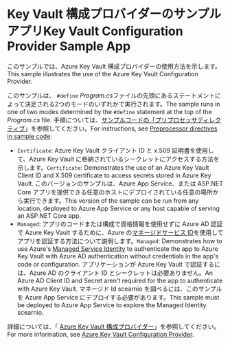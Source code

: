 # <a name="key-vault-configuration-provider-sample-app"></a><span data-ttu-id="07a1c-101">Key Vault 構成プロバイダーのサンプルアプリ</span><span class="sxs-lookup"><span data-stu-id="07a1c-101">Key Vault Configuration Provider Sample App</span></span>

<span data-ttu-id="07a1c-102">このサンプルでは、Azure Key Vault 構成プロバイダーの使用方法を示します。</span><span class="sxs-lookup"><span data-stu-id="07a1c-102">This sample illustrates the use of the Azure Key Vault Configuration Provider.</span></span>

<span data-ttu-id="07a1c-103">このサンプルは、 `#define` *Program.cs*ファイルの先頭にあるステートメントによって決定される2つのモードのいずれかで実行されます。</span><span class="sxs-lookup"><span data-stu-id="07a1c-103">The sample runs in one of two modes determined by the `#define` statement at the top of the *Program.cs* file.</span></span> <span data-ttu-id="07a1c-104">手順については、[サンプルコードの「プリプロセッサディレクティブ](https://docs.microsoft.com/aspnet/core#preprocessor-directives-in-sample-code)」を参照してください。</span><span class="sxs-lookup"><span data-stu-id="07a1c-104">For instructions, see [Preprocessor directives in sample code](https://docs.microsoft.com/aspnet/core#preprocessor-directives-in-sample-code):</span></span>

* <span data-ttu-id="07a1c-105">`Certificate`: Azure Key Vault クライアント ID と x.509 証明書を使用して、Azure Key Vault に格納されているシークレットにアクセスする方法を示します。</span><span class="sxs-lookup"><span data-stu-id="07a1c-105">`Certificate`: Demonstrates the use of an Azure Key Vault Client ID and X.509 certificate to access secrets stored in Azure Key Vault.</span></span> <span data-ttu-id="07a1c-106">このバージョンのサンプルは、Azure App Service、または ASP.NET Core アプリを提供できる任意のホストにデプロイされている任意の場所から実行できます。</span><span class="sxs-lookup"><span data-stu-id="07a1c-106">This version of the sample can be run from any location, deployed to Azure App Service or any host capable of serving an ASP.NET Core app.</span></span>
* <span data-ttu-id="07a1c-107">`Managed`: アプリのコードまたは構成で資格情報を使用せずに Azure AD 認証で Azure Key Vault するために、Azure の[マネージドサービス ID](https://docs.microsoft.com/azure/active-directory/managed-identities-azure-resources/overview)を使用してアプリを認証する方法について説明します。</span><span class="sxs-lookup"><span data-stu-id="07a1c-107">`Managed`: Demonstrates how to use Azure's [Managed Service Identity](https://docs.microsoft.com/azure/active-directory/managed-identities-azure-resources/overview) to authenticate the app to Azure Key Vault with Azure AD authentication without credentials in the app's code or configuration.</span></span> <span data-ttu-id="07a1c-108">アプリケーションが Azure Key Vault で認証するには、Azure AD のクライアント ID とシークレットは必要ありません。</span><span class="sxs-lookup"><span data-stu-id="07a1c-108">An Azure AD Client ID and Secret aren't required for the app to authenticate with Azure Key Vault.</span></span> <span data-ttu-id="07a1c-109">マネージド Id scearnio を調べるには、このサンプルを Azure App Service にデプロイする必要があります。</span><span class="sxs-lookup"><span data-stu-id="07a1c-109">This sample must be deployed to Azure App Service to explore the Managed Identity scearnio.</span></span>

<span data-ttu-id="07a1c-110">詳細については、「 [Azure Key Vault 構成プロバイダー](https://docs.microsoft.com/aspnet/core/security/key-vault-configuration)」を参照してください。</span><span class="sxs-lookup"><span data-stu-id="07a1c-110">For more information, see [Azure Key Vault Configuration Provider](https://docs.microsoft.com/aspnet/core/security/key-vault-configuration).</span></span>
